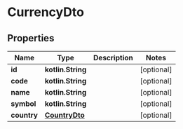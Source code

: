 
# CurrencyDto

## Properties
| Name | Type | Description | Notes |
| ------------ | ------------- | ------------- | ------------- |
| **id** | **kotlin.String** |  |  [optional] |
| **code** | **kotlin.String** |  |  [optional] |
| **name** | **kotlin.String** |  |  [optional] |
| **symbol** | **kotlin.String** |  |  [optional] |
| **country** | [**CountryDto**](CountryDto.md) |  |  [optional] |



